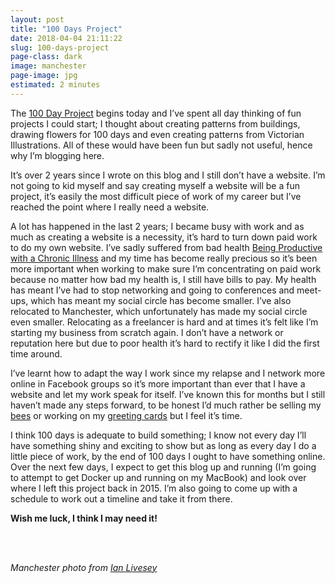```yaml
---
layout: post
title: "100 Days Project"
date: 2018-04-04 21:11:22
slug: 100-days-project
page-class: dark
image: manchester
page-image: jpg
estimated: 2 minutes
---
```


The [100 Day Project](https://www.the100dayproject.org/) begins today and I’ve spent all day thinking of fun projects I could start; I thought about creating patterns from buildings, drawing flowers for 100 days and even creating patterns from Victorian Illustrations. All of these would have been fun but sadly not useful, hence why I’m blogging here.

It’s over 2 years since I wrote on this blog and I still don’t have a website. I’m not going to kid myself and say creating myself a website will be a fun project, it’s easily the most difficult piece of work of my career but I’ve reached the point where I really need a website.

A lot has happened in the last 2 years; I became busy with work and as much as creating a website is a necessity, it’s hard to turn down paid work to do my own website. I’ve sadly suffered from bad health [Being Productive with a Chronic Illness](https://thehumaninthemachine.com/katherine-cory/2017-november-20) and my time has become really precious so it’s been more important when working to make sure I’m concentrating on paid work because no matter how bad my health is, I still have bills to pay. My health has meant I’ve had to stop networking and going to conferences and meet-ups, which has meant my social circle has become smaller. I’ve also relocated to Manchester, which unfortunately has made my social circle even smaller. Relocating as a freelancer is hard and at times it’s felt like I’m starting my business from scratch again. I don’t have a network or reputation here but due to poor health it’s hard to rectify it like I did the first time around.

I’ve learnt how to adapt the way I work since my relapse and I network more online in Facebook groups so it’s more important than ever that I have a website and let my work speak for itself. I’ve known this for months but I still haven’t made any steps forward, to be honest I’d much rather be selling my [bees](http://we-stand-together.co.uk) or working on my [greeting cards](https://folksy.com/shops/katherinecorydesign) but I feel it’s time.

I think 100 days is adequate to build something; I know not every day I’ll have something shiny and exciting to show but as long as every day I do a little piece of work, by the end of 100 days I ought to have something online. Over the next few days, I expect to get this blog up and running (I’m going to attempt to get Docker up and running on my MacBook) and look over where I left this project back in 2015. I’m also going to come up with a schedule to work out a timeline and take it from there.

**Wish me luck, I think I may need it!**

<br><br>

*Manchester photo from [Ian Livesey](https://www.flickr.com/photos/ianlivesey/11687559193/)*
